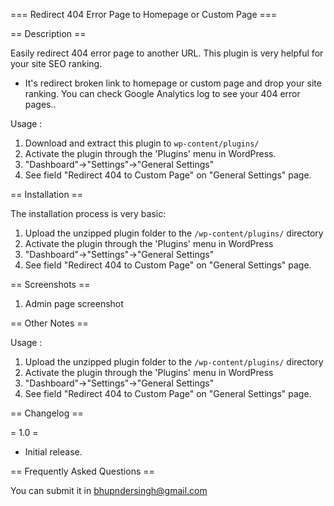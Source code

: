 === Redirect 404 Error Page to Homepage or Custom Page ===

== Description ==

Easily redirect 404 error page to another URL.
This plugin is very helpful for your site SEO ranking.

* It's redirect broken link to homepage or custom page and drop your site ranking. You can check Google Analytics log to see your 404 error pages..

Usage :

1. Download and extract this plugin to `wp-content/plugins/`
2. Activate the plugin through the 'Plugins' menu in WordPress.
3. "Dashboard"->"Settings"->"General Settings"
4. See field "Redirect 404 to Custom Page" on "General Settings" page.

== Installation ==

The installation process is very basic:

1. Upload the unzipped plugin folder to the `/wp-content/plugins/` directory
2. Activate the plugin through the 'Plugins' menu in WordPress
3. "Dashboard"->"Settings"->"General Settings"
4. See field "Redirect 404 to Custom Page" on "General Settings" page.

== Screenshots ==

1. Admin page screenshot

== Other Notes ==

Usage :

1. Upload the unzipped plugin folder to the `/wp-content/plugins/` directory
2. Activate the plugin through the 'Plugins' menu in WordPress
3. "Dashboard"->"Settings"->"General Settings"
4. See field "Redirect 404 to Custom Page" on "General Settings" page.

== Changelog ==

= 1.0 =
* Initial release.

== Frequently Asked Questions ==

You can submit it in bhupndersingh@gmail.com
